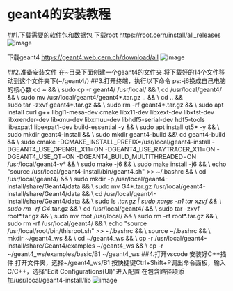 # geant4的安装教程

##1.下载需要的软件包和数据包 
下载root 
https://root.cern/install/all_releases 
![image](https://github.com/daoy939/geant4install/assets/65938631/0fa0ac9b-83bc-4e21-9626-72dff24ab0f6)

下载geant4 
https://geant4.web.cern.ch/download/all 
![image](https://github.com/daoy939/geant4install/assets/65938631/d3f9473e-bb78-4ab5-b410-1ea74296e6c8)

##2.准备安装文件
在~目录下面创建一个geant4的文件夹
将下载好的14个文件移动到这个文件夹下(~/geant4/) 
##3.打开终端，执行以下命令
ps:-j6换成自己电脑的核心数
cd ~  && \ 
sudo cp -r geant4/ /usr/local/  && \ 
cd /usr/local/geant4/  && \ 
sudo mv /usr/local/geant4/geant4*.tar.gz ..  && \ 
cd ..  && \
sudo tar -zxvf geant4*.tar.gz  && \ 
sudo rm -rf geant4*.tar.gz  && \ 
sudo apt install curl g++ libgl1-mesa-dev cmake libx11-dev libxext-dev libxtst-dev libxrender-dev libxmu-dev libxmuu-dev libhdf5-serial-dev hdf5-tools libexpat1 libexpat1-dev build-essential -y  && \ 
sudo apt install qt5* -y  && \ 
sudo mkdir geant4-install  && \ 
sudo mkdir geant4-build &&\ 
cd geant4-build  && \ 
sudo cmake -DCMAKE_INSTALL_PREFIX=/usr/local/geant4-install -DGEANT4_USE_OPENGL_X11=ON -DGEANT4_USE_RAYTRACER_X11=ON -DGEANT4_USE_QT=ON -DGEANT4_BUILD_MULTITHREADED=ON /usr/local/geant4-v* && \ 
sudo make -j6  && \ 
sudo make install -j6  && \ 
echo "source /usr/local/geant4-install/bin/geant4.sh" >> ~/.bashrc  && \ 
cd /usr/local/geant4/  && \ 
sudo mkdir -p /usr/local/geant4-install/share/Geant4/data  && \ 
sudo mv G4*.tar.gz /usr/local/geant4-install/share/Geant4/data  && \ 
cd /usr/local/geant4-install/share/Geant4/data  && \ 
sudo ls *.tar.gz | sudo xargs -n1 tar xzvf  && \ 
sudo rm -rf G4*.tar.gz  && \ 
cd /usr/local/geant4/  && \ 
sudo tar -zxvf root*.tar.gz  && \ 
sudo mv root /usr/local/  && \ 
sudo rm -rf root*.tar.gz  && \ 
sudo rm -rf /usr/local/geant4/ && \ 
echo "source /usr/local/root/bin/thisroot.sh" >> ~/.bashrc  && \ 
source ~/.bashrc  && \ 
mkdir ~/geant4_ws && \ 
cd ~/geant4_ws  && \ 
cp -r /usr/local/geant4-install/share/Geant4/examples ~/geant4_ws && \ 
cp -r  ~/geant4_ws/examples/basic/B1 ~/geant4_ws 
##4.打开vscode
安装好C++插件
打开文件夹，选择~/geant4_ws/B1
按快捷键Ctrl+Shift+P调出命令面板，输入C/C++，选择“Edit Configurations(UI)”进入配置
在包含路径项添加/usr/local/geant4-install/lib
![image](https://github.com/daoy939/geant4install/assets/65938631/bc9bf449-bd0b-4a0a-8946-ea388352ab91)
